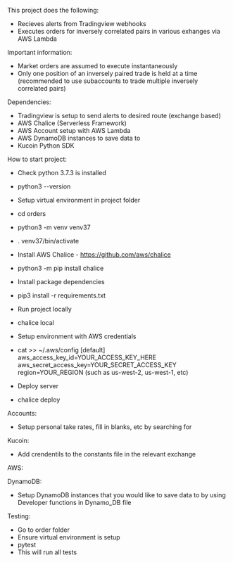 This project does the following:

- Recieves alerts from Tradingview webhooks
- Executes orders for inversely correlated pairs in various exhanges via AWS Lambda

Important information:

- Market orders are assumed to execute instantaneously
- Only one position of an inversely paired trade is held at a time (recommended to use subaccounts to trade multiple inversely correlated pairs)

Dependencies:

- Tradingview is setup to send alerts to desired route (exchange based)
- AWS Chalice (Serverless Framework)
- AWS Account setup with AWS Lambda
- AWS DynamoDB instances to save data to
- Kucoin Python SDK

How to start project:

- Check python 3.7.3 is installed
- python3 --version
- Setup virtual environment in project folder
- cd orders
- python3 -m venv venv37
- . venv37/bin/activate
- Install AWS Chalice - https://github.com/aws/chalice
- python3 -m pip install chalice
- Install package dependencies
- pip3 install -r requirements.txt
- Run project locally
- chalice local

- Setup environment with AWS credentials
- cat >> ~/.aws/config
  [default]
  aws_access_key_id=YOUR_ACCESS_KEY_HERE
  aws_secret_access_key=YOUR_SECRET_ACCESS_KEY
  region=YOUR_REGION (such as us-west-2, us-west-1, etc)
- Deploy server
- chalice deploy

Accounts:

- Setup personal take rates, fill in blanks, etc by searching for <insert>

Kucoin:

- Add crendentils to the constants file in the relevant exchange

AWS:

DynamoDB:

- Setup DynamoDB instances that you would like to save data to by using Developer functions in Dynamo_DB file

Testing:

- Go to order folder
- Ensure virtual environment is setup
- pytest
- This will run all tests
